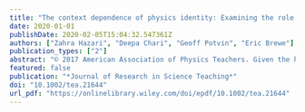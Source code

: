 ```yaml
---
title: "The context dependence of physics identity: Examining the role of performance/competence, recognition, interest, and sense of belonging for lower and upper female physics undergraduates"
date: 2020-01-01
publishDate: 2020-02-05T15:04:32.547361Z
authors: ["Zahra Hazari", "Deepa Chari", "Geoff Potvin", "Eric Brewe"]
publication_types: ["2"]
abstract: "© 2017 American Association of Physics Teachers. Given the historic and continued underrepresentation of women in physics, it is important to understand the role that high school physics might play in attracting female students to physics careers. Drawing on data from over 900 female undergraduates in physics, we examine when these women became interested in physics careers and different sources of recognition (important for physics identity development) that may have affected their choices at certain time points. The results provide optimism since many of these female students, even those not previously intending science careers, began to intend physics careers in high school and recognition from high school physics teachers had a significant effect on predicting these intentions."
featured: false
publication: "*Journal of Research in Science Teaching*"
doi: "10.1002/tea.21644"
url_pdf: "https://onlinelibrary.wiley.com/doi/epdf/10.1002/tea.21644"
---
```


